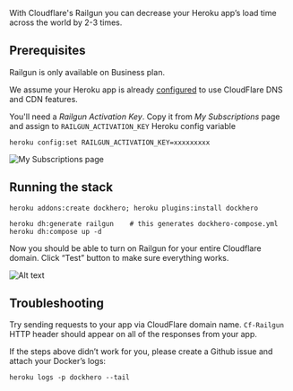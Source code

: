 With Cloudflare's Railgun you can decrease your Heroku app’s load time across the world by 2-3 times.

Prerequisites
-------------
Railgun is only available on Business plan.

We assume your Heroku app is already
[configured](https://support.cloudflare.com/hc/en-us/articles/205893698-Configure-CloudFlare-and-Heroku-over-HTTPS)
to use CloudFlare DNS and CDN features. 

You'll need a *Railgun Activation Key*. Copy it from *My Subscriptions* page 
and assign to `RAILGUN_ACTIVATION_KEY` Heroku config variable

```
heroku config:set RAILGUN_ACTIVATION_KEY=xxxxxxxxx
```

![My Subscriptions page](https://monosnap.com/file/MqNeUzt8g3Qj7GjrTJFbVmfOWnJ3zp.png)


Running the stack
-----------------

```
heroku addons:create dockhero; heroku plugins:install dockhero

heroku dh:generate railgun    # this generates dockhero-compose.yml
heroku dh:compose up -d
```

Now you should be able to turn on Railgun for your entire Cloudflare domain.
Click “Test” button to make sure everything works.

![Alt text](https://monosnap.com/file/omhbv2iSJK7D7xLmoQEOZRmicZuPDd.png)

Troubleshooting
---------------

Try sending requests to your app via CloudFlare domain name. 
`Cf-Railgun` HTTP header should appear on all of the responses from your app.

If the steps above didn’t work for you, please create a Github issue and attach your Docker’s logs:

```
heroku logs -p dockhero --tail
```

